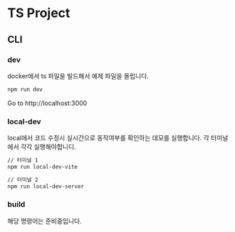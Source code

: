 # TS Project

## CLI

### dev

docker에서 ts 파일을 빌드해서 예제 파일을 돌립니다.

```bash
npm run dev
```

Go to http://localhost:3000

### local-dev

local에서 코드 수정시 실시간으로 동작여부를 확인하는 데모를 실행합니다.
각 터미널에서 각각 실행해야합니디.

```bash
// 터미널 1
npm run local-dev-vite

// 터미널 2
npm run local-dev-server
```

### build

해당 명령어는 준비중입니다.
